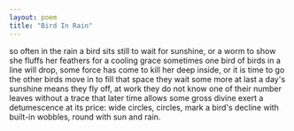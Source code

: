 ```yaml
---
layout: poem
title: "Bird In Rain"
---
```


so often in the rain a bird sits still
to wait for sunshine, or a worm to show
she fluffs her feathers for a cooling grace
sometimes one bird of birds in a line
will drop, some force has come to kill
her deep inside, or it is time to go
the other birds move in to fill that space
they wait some more at last a day's sunshine
means they fly off, at work they do not know
one of their number leaves without a trace
that later time allows some gross divine
exert a detumescence at its price:
wide circles, circles, mark a bird's decline
with built-in wobbles, round with sun and rain.
